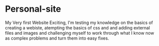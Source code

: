 # Personal-site
My Very first Website Exciting, I'm testing my knowledge on the basics of creating a webiste, atempting the basics of css and and adding external files and images and challenging myself to work through what I know now as complex problems and turn them into easy fixes. 
